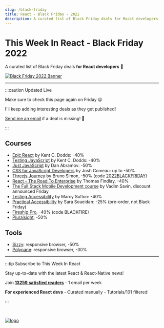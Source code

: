 ```yaml
---
slug: /black-friday
title: React - Black Friday - 2022
description: A curated list of Black Friday deals for React developers! 🤗
---
```


<head>
  <meta property="og:image" content="https://thisweekinreact.com/img/BLACK_FRIDAY_2022_v2.png"/>
  <meta name="twitter:image" content="https://thisweekinreact.com/img/BLACK_FRIDAY_2022_v2.png"/>
</head>

# This Week In React - Black Friday 2022

A curated list of Black Friday deals **for React developers** 🤗

[![Black Friday 2022 Banner](/img/BLACK_FRIDAY_2022_v2.png)](/black-friday)

---

:::caution Updated Live

Make sure to check this page again on Friday 😜

I'll keep adding interesting deals as they get published!

[Send me an email](mailto:sebastien@thisweekinreact.com?subject=Black%20Friday%20Deal) if a deal is missing! 🙏

:::

## Courses

- [Epic React](https://epicreact.dev/?utm_source=thisweekinreact&utm_medium=thisweekinreact&utm_campaign=thisweekinreact) by Kent C. Dodds: -40%
- [Testing JavaScript](https://testingjavascript.com/?utm_source=thisweekinreact&utm_medium=thisweekinreact&utm_campaign=thisweekinreact) by Kent C. Dodds: -40%
- [Just JavaScript](https://justjavascript.com/?utm_source=thisweekinreact&utm_medium=thisweekinreact&utm_campaign=thisweekinreact) by Dan Abramov: -50%
- [CSS for JavaScript Developers](https://css-for-js.dev/?utm_source=thisweekinreact&utm_medium=thisweekinreact&utm_campaign=thisweekinreact) by Josh Comeau: up to -50%
- [Threejs Journey](https://threejs-journey.com/?utm_source=thisweekinreact&utm_medium=thisweekinreact&utm_campaign=thisweekinreact) by Bruno Simon, -50% (code [2022BLACKFRIDAY](https://threejs-journey.com/join/2022BLACKFRIDAY))
- [React - The Road To Enterprise](https://theroadtoenterprise.com/books/react-the-road-to-enterprise?discount_coupon=BLACKFRIDAY&utm_source=thisweekinreact&utm_medium=thisweekinreact&utm_campaign=thisweekinreact) by Thomas Findlay, -40%
- [The Full Stack Mobile Development course](https://academy.notjust.dev/?utm_source=thisweekinreact&utm_medium=thisweekinreact&utm_campaign=thisweekinreact) by Vadim Savin, discount announced Friday
- [Testing Accessibility](https://testingaccessibility.com/?utm_source=thisweekinreact&utm_medium=thisweekinreact&utm_campaign=thisweekinreact) by Marcy Sutton: -40%
- [Practical Accessibility](https://practical-accessibility.today/?utm_source=thisweekinreact&utm_medium=thisweekinreact&utm_campaign=thisweekinreact) by Sara Soueidan: -25% (pre-order, not Black Friday)
- [Fireship Pro](https://fireship.io/pro/?utm_source=thisweekinreact&utm_medium=thisweekinreact&utm_campaign=thisweekinreact), -40% (code BLACKFIRE)
- [Pluralsight](https://www.pluralsight.com/?utm_source=thisweekinreact&utm_medium=thisweekinreact&utm_campaign=thisweekinreact), -50%

## Tools

- [Sizzy](https://sizzy.co/?utm_source=thisweekinreact&utm_medium=thisweekinreact&utm_campaign=thisweekinreact): responsive browser, -50%
- [Polypane](https://polypane.app/black-friday/?utm_source=thisweekinreact&utm_medium=thisweekinreact&utm_campaign=thisweekinreact): responsive browser, -30%

---

:::tip Subscribe to This Week In React

Stay up-to-date with the latest React & React-Native news!

Join **[13259 satisfied readers](https://thisweekinreact.com/testimonials)** - 1 email per week

**For experienced React devs** - Curated manually - Tutorials/101 filtered

:::

<SubscribeFormEmbed />

<br/>

[![logo](/img/TWIR_POST.png)](/)
